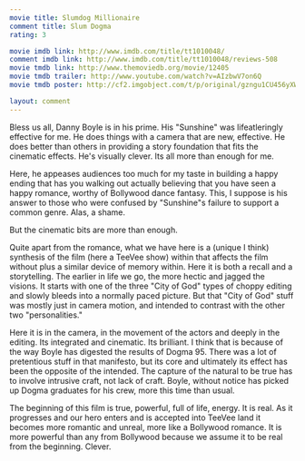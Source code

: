 ```yaml
---
movie title: Slumdog Millionaire
comment title: Slum Dogma
rating: 3

movie imdb link: http://www.imdb.com/title/tt1010048/
comment imdb link: http://www.imdb.com/title/tt1010048/reviews-508
movie tmdb link: http://www.themoviedb.org/movie/12405
movie tmdb trailer: http://www.youtube.com/watch?v=AIzbwV7on6Q
movie tmdb poster: http://cf2.imgobject.com/t/p/original/gzngu1CU456yXWtHo8gtEQ8KXTa.jpg

layout: comment
---
```


Bless us all, Danny Boyle is in his prime. His "Sunshine" was lifeatleringly effective for me. He does things with a camera that are new, effective. He does better than others in providing a story foundation that fits the cinematic effects. He's visually clever. Its all more than enough for me.

Here, he appeases audiences too much for my taste in building a happy ending that has you walking out actually believing that you have seen a happy romance, worthy of Bollywood dance fantasy. This, I suppose is his answer to those who were confused by "Sunshine"s failure to support a common genre. Alas, a shame.

But the cinematic bits are more than enough. 

Quite apart from the romance, what we have here is a (unique I think) synthesis of the film (here a TeeVee show) within that affects the film without plus a similar device of memory within. Here it is both a recall and a storytelling. The earlier in life we go, the more hectic and jagged the visions. It starts with one of the three "City of God" types of choppy editing and slowly bleeds into a normally paced picture. But that "City of God" stuff was mostly just in camera motion, and intended to contrast with the other two "personalities."

Here it is in the camera, in the movement of the actors and deeply in the editing. Its integrated and cinematic. Its brilliant. I think that is because of the way Boyle has digested the results of Dogma 95. There was a lot of pretentious stuff in that manifesto, but its core and ultimately its effect has been the opposite of the intended. The capture of the natural to be true has to involve intrusive craft, not lack of craft. Boyle, without notice has picked up Dogma graduates for his crew, more this time than usual.

The beginning of this film is true, powerful, full of life, energy. It is real. As it progresses and our hero enters and is accepted into TeeVee land it becomes more romantic and unreal, more like a Bollywood romance. It is more powerful than any from Bollywood because we assume it to be real from the beginning. Clever.